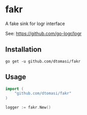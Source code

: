 # fakr
A fake sink for logr interface

See: https://github.com/go-logr/logr

## Installation

    go get -u github.com/dtomasi/fakr

## Usage

```go
import (
    "github.com/dtomasi/fakr"
)

logger := fakr.New()
```

